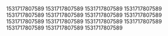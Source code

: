 1531717807589
1531717807589
1531717807589
1531717807589
1531717807589
1531717807589
1531717807589
1531717807589
1531717807589
1531717807589
1531717807589
1531717807589
1531717807589
1531717807589
1531717807589